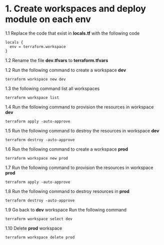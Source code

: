 # 1. Create workspaces and deploy module on each env

1.1 Replace the code that exist in **locals.tf** with the following code
```
locals {
  env = terraform.workspace
}
```
1.2 Rename the file **dev.tfvars** to **terraform.tfvars**

1.2 Run the following command to create a workspace **dev**
```
terraform workspace new dev
```
1.3 the following command list all workspaces
```
terraform workspace list
```
1.4 Run the following command to provision the resources in workspace **dev**
```
terraform apply -auto-approve
```
1.5 Run the following command to destroy the resources in workspace **dev**
```
terraform destroy -auto-approve
```
1.6 Run the following command to create a workspace **prod**
```
terraform workspace new prod
```
1.7 Run the following command to provision the resources in workspace **prod**
```
terraform apply -auto-approve
```
1.8 Run the following command to destroy resources in **prod**
```
terraform destroy -auto-approve
```
1.9 Go back to **dev** workspace
Run the following command
```
terraform workspace select dev
```
1.10 Delete **prod** workspace
```
terraform workspace delete prod
```